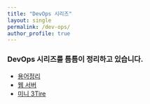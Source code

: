 ```yaml
---
title: "DevOps 시리즈"
layout: single
permalink: /dev-ops/
author_profile: true
---
```

### DevOps 시리즈를 틈틈이 정리하고 있습니다.  

- [용어정리](/devops/devops_1)
- [웹 서버](/devops/devops_2)
- [미니 3Tire](/devops/devops_3)
